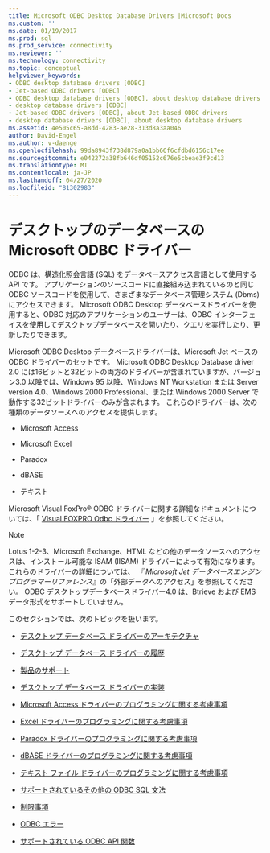 ```yaml
---
title: Microsoft ODBC Desktop Database Drivers |Microsoft Docs
ms.custom: ''
ms.date: 01/19/2017
ms.prod: sql
ms.prod_service: connectivity
ms.reviewer: ''
ms.technology: connectivity
ms.topic: conceptual
helpviewer_keywords:
- ODBC desktop database drivers [ODBC]
- Jet-based ODBC drivers [ODBC]
- ODBC desktop database drivers [ODBC], about desktop database drivers
- desktop database drivers [ODBC]
- Jet-based ODBC drivers [ODBC], about Jet-based ODBC drivers
- desktop database drivers [ODBC], about desktop database drivers
ms.assetid: 4e505c65-a8dd-4283-ae28-313d8a3aa046
author: David-Engel
ms.author: v-daenge
ms.openlocfilehash: 99da8943f738d879a0a1bb66f6cfdbd6156c17ee
ms.sourcegitcommit: e042272a38fb646df05152c676e5cbeae3f9cd13
ms.translationtype: MT
ms.contentlocale: ja-JP
ms.lasthandoff: 04/27/2020
ms.locfileid: "81302983"
---
```

# <a name="microsoft-odbc-desktop-database-drivers"></a>デスクトップのデータベースの Microsoft ODBC ドライバー
ODBC は、構造化照会言語 (SQL) をデータベースアクセス言語として使用する API です。 アプリケーションのソースコードに直接組み込まれているのと同じ ODBC ソースコードを使用して、さまざまなデータベース管理システム (Dbms) にアクセスできます。 Microsoft ODBC Desktop データベースドライバーを使用すると、ODBC 対応のアプリケーションのユーザーは、ODBC インターフェイスを使用してデスクトップデータベースを開いたり、クエリを実行したり、更新したりできます。  
  
 Microsoft ODBC Desktop データベースドライバーは、Microsoft Jet ベースの ODBC ドライバーのセットです。 Microsoft ODBC Desktop Database driver 2.0 には16ビットと32ビットの両方のドライバーが含まれていますが、バージョン3.0 以降では、Windows 95 以降、Windows NT Workstation または Server version 4.0、Windows 2000 Professional、または Windows 2000 Server で動作する32ビットドライバーのみが含まれます。 これらのドライバーは、次の種類のデータソースへのアクセスを提供します。  
  
-   Microsoft Access  
  
-   Microsoft Excel  
  
-   Paradox  
  
-   dBASE  
  
-   テキスト  
  
 Microsoft Visual FoxPro® ODBC ドライバーに関する詳細なドキュメントについては、「 [Visual FOXPRO Odbc ドライバー](../../odbc/microsoft/visual-foxpro-odbc-driver.md) 」を参照してください。  
  
> [!NOTE]  
>  Lotus 1-2-3、Microsoft Exchange、HTML などの他のデータソースへのアクセスは、インストール可能な ISAM (IISAM) ドライバーによって有効になります。 これらのドライバーの詳細については、 *『 Microsoft Jet データベースエンジンプログラマーリファレンス*』の「外部データへのアクセス」を参照してください。 ODBC デスクトップデータベースドライバー4.0 は、Btrieve および EMS データ形式をサポートしていません。  
  
 このセクションでは、次のトピックを扱います。  
  
-   [デスクトップ データベース ドライバーのアーキテクチャ](../../odbc/microsoft/desktop-database-drivers-architecture.md)  
  
-   [デスクトップ データベース ドライバーの履歴](../../odbc/microsoft/history-of-the-desktop-database-drivers.md)  
  
-   [製品のサポート](../../odbc/microsoft/product-support.md)  
  
-   [デスクトップ データベース ドライバーの実装](../../odbc/microsoft/implementing-desktop-database-drivers.md)  
  
-   [Microsoft Access ドライバーのプログラミングに関する考慮事項](../../odbc/microsoft/microsoft-access-driver-programming-considerations.md)  
  
-   [Excel ドライバーのプログラミングに関する考慮事項](../../odbc/microsoft/microsoft-excel-driver-programming-considerations.md)  
  
-   [Paradox ドライバーのプログラミングに関する考慮事項](../../odbc/microsoft/paradox-driver-programming-considerations.md)  
  
-   [dBASE ドライバーのプログラミングに関する考慮事項](../../odbc/microsoft/dbase-driver-programming-considerations.md)  
  
-   [テキスト ファイル ドライバーのプログラミングに関する考慮事項](../../odbc/microsoft/text-file-driver-programming-considerations.md)  
  
-   [サポートされているその他の ODBC SQL 文法](../../odbc/microsoft/additional-supported-odbc-sql-grammar.md)  
  
-   [制限事項](../../odbc/microsoft/limitations.md)  
  
-   [ODBC エラー](../../odbc/microsoft/odbc-errors.md)  
  
-   [サポートされている ODBC API 関数](../../odbc/microsoft/supported-odbc-api-functions.md)
